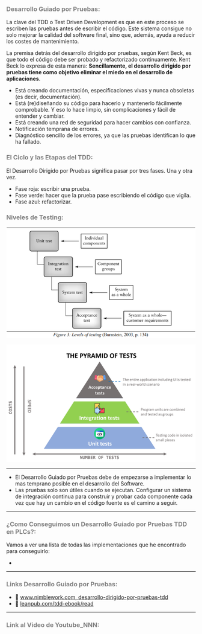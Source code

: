 ### <span style="color:grey">Desarrollo Guiado por Pruebas:</span>

La clave del TDD o Test Driven Development es que en este proceso se escriben las pruebas antes de escribir el código. Este sistema consigue no solo mejorar la calidad del software final, sino que, además, ayuda a reducir los costes de mantenimiento.

La premisa detrás del desarrollo dirigido por pruebas, según Kent Beck, es que todo el código debe ser probado y refactorizado continuamente.
Kent Beck lo expresa de esta manera: **Sencillamente, el desarrollo dirigido por pruebas tiene como objetivo eliminar el miedo en el desarrollo de aplicaciones**.

- Está creando documentación, especificaciones vivas y nunca obsoletas (es decir, documentación).
- Está (re)diseñando su código para hacerlo y mantenerlo fácilmente comprobable. Y eso lo hace limpio, sin complicaciones y fácil de entender y cambiar.
- Está creando una red de seguridad para hacer cambios con confianza.
- Notificación temprana de errores.
- Diagnóstico sencillo de los errores, ya que las pruebas identifican lo que ha fallado.

### <span style="color:grey">El Ciclo y las Etapas del TDD:</span>
El Desarrollo Dirigido por Pruebas significa pasar por tres fases. Una y otra vez.

- Fase roja: escribir una prueba.
- Fase verde: hacer que la prueba pase escribiendo el código que vigila.
- Fase azul: refactorizar.

### <span style="color:grey">Niveles de Testing:</span>
![Levels of Testing](../imagenes/Levels_of_Testing.PNG)

![The_Pyramid_Of_Test](../imagenes/The_Pyramid_Of_Test.PNG)
***
- El Desarrollo Guiado por Pruebas debe de empezarse a implementar lo mas temprano posible en el desarrollo del Software.
- Las pruebas solo son útiles cuando se ejecutan. Configurar un sistema de integración continua para construir y probar cada componente cada vez que hay un cambio en el código fuente es el camino a seguir.
***
### <span style="color:grey">¿Como Conseguimos un Desarrollo Guiado por Pruebas TDD en PLCs?:</span>

Vamos a ver una lista de todas las implementaciones que he encontrado para conseguirlo:

-
***
### <span style="color:grey">Links Desarrollo Guiado por Pruebas:</span>

- 🔗 [www.nimblework.com, desarrollo-dirigido-por-pruebas-tdd](https://www.nimblework.com/es/agile/desarrollo-dirigido-por-pruebas-tdd/)
- 🔗 [leanpub.com/tdd-ebook/read](https://leanpub.com/tdd-ebook/read)
***
### <span style="color:grey">Link al Video de Youtube_NNN:</span>